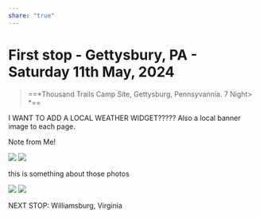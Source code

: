 ```yaml
---
share: "true"
---
```

<!--
published: 2024-05-18
header-image: https://library.wamphlett.net/photos/website/2023/albania/three-of-a-kind.jpg?w=1080
title: First stop - Gettysbury, PA - Saturday 11th May, 2024
description: Gettysburg
slug: May11
-->
# First stop - Gettysbury, PA - Saturday 11th May, 2024

> ==*Thousand Trails Camp Site, Gettysburg, Pennsyvannia. 
> 7 Night> *==

I WANT TO ADD A LOCAL WEATHER WIDGET????? Also a local banner image to each page.

Note from Me!

<div class="small">
<img src="https://lh3.googleusercontent.com/pw/AP1GczNVv-n8Knx5OVCheWmQL8k8a0CPw8CGA-m_17rB4ombwn1FzVwhAN-IGYe6DXyjKI31VCwqdl0BvSof7rz8wk5omyTh58llLpl9xtzh2Gc9KnVLpCNLmY2KasZ8SQxA7YKZsS6UCAgkvck-MYPl15abAOGwLNkp_0gCpXD66fJBs-FrBTOFmNvLoCgksIZ4IzJ87gxEhuVt1IfuzhJCz-768tom-WsyAOplDIzUGNDrWObDFc3J6bwMqDv2HXE4KzzHvuXFSjdFqxM7ZeY-49M73i-oLUzubx3JZCAzexPUq6RzFP7zvXVzFp_MQZsS3KPfkoJLMAEnW5jdAsgFURKRRXHZdIZiz1Pi7bst2qNzpyKC8x-fOmKgCqqN7-g0RLiEQ1uOwEH7Yip7ksKw0Yomnjp4UE1e7RW_Eof4Ko48fS-btitiOQXFWv204vleb8dJG-No8kyPlJ_jQYBu3ifSYxSJu2_fdr-VsCi3Tc7VOEVcmpQ5da6ewTGxHuqYinFhmgYco0g8VrlNcM6SLfRP_5-bzVqbt2oltdaOiCkIWTK9h-atzheAxBYqH-mUV4IV8oIhp-0J0odlL1WPZ3a_WvkkuaCLKyAFmz9M4uD-CEUmz36nBCo3OlN0YHSO0s-MaFlf6JjM8i4HwxwYacigPzhrFT5L3PJ2cXLbCodGZHVfnMSKG_fQCwLA_y4AC-ywEEKCkCq__9ixgFnAGr-SLI2HUsqwmtc-tBBpxCAzj3Y5YhsXwZWQgWKNZb_Tdz4Iy6o58T-VNVXlmCpVpEBbBl2B76FbAjA48H1d0_4yhNipJJe1R7EXgSF_o0_AtKwf4RBdaM00Z8QldpLJgj7899_COMp3n1uA4QHJN7CKm6MMrq6Z8Q-NBy4PYa6RLTHF4lM-WsregyIMoqBLZTBhaiE=w2800-h1576-s-no-gm?authuser=0" />
<img src="https://lh3.googleusercontent.com/pw/AP1GczNRDZT_MFdFfPPQMyQUiXdjKMnL7CJ2CwJ3r9oSQ-E-xCQ1iy_sOZ0cW23efq_zcpNpxghqtOZ7jUVquWanSpwvld_RSlLiP9Rvp5qBf36W3nuyf6VpW58KN9c3c3iHmnoVGTLkeq7oBdMtyka03pWRY04savDP5_S3wWO5EppxRweTmnV6798kJhje6cjN3FnF8Zdtq_ez7uWoJcnVAACTISEpG4bMTi5DEoXZhl9-E3sH6oZGBk7GHWaCP-K2H8EeZwV78reBfICMhFgpIVJiqv4N7TgykB2XOGx73m760JNdJXL_uitalw8yweTFSa0ConJL3LjZfhrw5KiuJOpQ8kuA1DW2-w3h68YyU4eONPy0ExnqRWJLAya8utQuNpT45JsmHCEoJmYd0Bym4QqybX-kL0cHJwzBT1ZJGNRnsw5qpi_WDmDaVPCklOMsqvc6JDYPqjfrOaYU090Yk3cKOVij-jjN1hFbOqKGNQu8EtYTzwYBkXIgWh8wsgeKeM3KLCLU-ueWqW7EP3t26bzzzdsfu9E4vWJcAflJWx1lLeaqCwnuntg52cM8cPBtK9zflRZbyESWAgOhE-7AAP-s9qe_z3IOMr4SaQNp9fHCRD2DQQc3MzOUwWInkltg8FsN_tOAspya8ztLqnmoFIDk1j6dHGLqVfwBFf4PlCqFlrsCIRTmVd74AmZuQqkaL2gYVtQR-R4yE74gA7Qj4Bu5-hPX47vFAUNUX4QmF9NO83Nqo2lrYPF5fXOtsRK9rTRpr1ogJM6AszMdHSoRklnJkK1FsMOLue1eAJ3xUZ0Ppn1GCWRiEpwtInPNw1FSSOeJm4aS7AFl_422zhPWJM8KsLQJi3_imd1wlMoPE7RXE7Y1OEaHRs6-p65nmBjVODUWGi3mpB9dAZ545L9nZtuOD30=w2880-h1620-s-no-gm?authuser=0" />
</div>

this is something about those photos

<div class="large">
<img src="https://lh3.googleusercontent.com/pw/AP1GczNVv-n8Knx5OVCheWmQL8k8a0CPw8CGA-m_17rB4ombwn1FzVwhAN-IGYe6DXyjKI31VCwqdl0BvSof7rz8wk5omyTh58llLpl9xtzh2Gc9KnVLpCNLmY2KasZ8SQxA7YKZsS6UCAgkvck-MYPl15abAOGwLNkp_0gCpXD66fJBs-FrBTOFmNvLoCgksIZ4IzJ87gxEhuVt1IfuzhJCz-768tom-WsyAOplDIzUGNDrWObDFc3J6bwMqDv2HXE4KzzHvuXFSjdFqxM7ZeY-49M73i-oLUzubx3JZCAzexPUq6RzFP7zvXVzFp_MQZsS3KPfkoJLMAEnW5jdAsgFURKRRXHZdIZiz1Pi7bst2qNzpyKC8x-fOmKgCqqN7-g0RLiEQ1uOwEH7Yip7ksKw0Yomnjp4UE1e7RW_Eof4Ko48fS-btitiOQXFWv204vleb8dJG-No8kyPlJ_jQYBu3ifSYxSJu2_fdr-VsCi3Tc7VOEVcmpQ5da6ewTGxHuqYinFhmgYco0g8VrlNcM6SLfRP_5-bzVqbt2oltdaOiCkIWTK9h-atzheAxBYqH-mUV4IV8oIhp-0J0odlL1WPZ3a_WvkkuaCLKyAFmz9M4uD-CEUmz36nBCo3OlN0YHSO0s-MaFlf6JjM8i4HwxwYacigPzhrFT5L3PJ2cXLbCodGZHVfnMSKG_fQCwLA_y4AC-ywEEKCkCq__9ixgFnAGr-SLI2HUsqwmtc-tBBpxCAzj3Y5YhsXwZWQgWKNZb_Tdz4Iy6o58T-VNVXlmCpVpEBbBl2B76FbAjA48H1d0_4yhNipJJe1R7EXgSF_o0_AtKwf4RBdaM00Z8QldpLJgj7899_COMp3n1uA4QHJN7CKm6MMrq6Z8Q-NBy4PYa6RLTHF4lM-WsregyIMoqBLZTBhaiE=w2800-h1576-s-no-gm?authuser=0" />
<img src="https://lh3.googleusercontent.com/pw/AP1GczNRDZT_MFdFfPPQMyQUiXdjKMnL7CJ2CwJ3r9oSQ-E-xCQ1iy_sOZ0cW23efq_zcpNpxghqtOZ7jUVquWanSpwvld_RSlLiP9Rvp5qBf36W3nuyf6VpW58KN9c3c3iHmnoVGTLkeq7oBdMtyka03pWRY04savDP5_S3wWO5EppxRweTmnV6798kJhje6cjN3FnF8Zdtq_ez7uWoJcnVAACTISEpG4bMTi5DEoXZhl9-E3sH6oZGBk7GHWaCP-K2H8EeZwV78reBfICMhFgpIVJiqv4N7TgykB2XOGx73m760JNdJXL_uitalw8yweTFSa0ConJL3LjZfhrw5KiuJOpQ8kuA1DW2-w3h68YyU4eONPy0ExnqRWJLAya8utQuNpT45JsmHCEoJmYd0Bym4QqybX-kL0cHJwzBT1ZJGNRnsw5qpi_WDmDaVPCklOMsqvc6JDYPqjfrOaYU090Yk3cKOVij-jjN1hFbOqKGNQu8EtYTzwYBkXIgWh8wsgeKeM3KLCLU-ueWqW7EP3t26bzzzdsfu9E4vWJcAflJWx1lLeaqCwnuntg52cM8cPBtK9zflRZbyESWAgOhE-7AAP-s9qe_z3IOMr4SaQNp9fHCRD2DQQc3MzOUwWInkltg8FsN_tOAspya8ztLqnmoFIDk1j6dHGLqVfwBFf4PlCqFlrsCIRTmVd74AmZuQqkaL2gYVtQR-R4yE74gA7Qj4Bu5-hPX47vFAUNUX4QmF9NO83Nqo2lrYPF5fXOtsRK9rTRpr1ogJM6AszMdHSoRklnJkK1FsMOLue1eAJ3xUZ0Ppn1GCWRiEpwtInPNw1FSSOeJm4aS7AFl_422zhPWJM8KsLQJi3_imd1wlMoPE7RXE7Y1OEaHRs6-p65nmBjVODUWGi3mpB9dAZ545L9nZtuOD30=w2880-h1620-s-no-gm?authuser=0" />
</div>


















NEXT STOP: Williamsburg, Virginia










